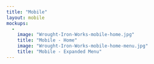 ```yaml
---
title: "Mobile"
layout: mobile
mockups:
  -
    image: "Wrought-Iron-Works-mobile-home.jpg"
    title: "Mobile - Home"
    image: "Wrought-Iron-Works-mobile-home-menu.jpg"
    title: "Mobile - Expanded Menu"
---
```

